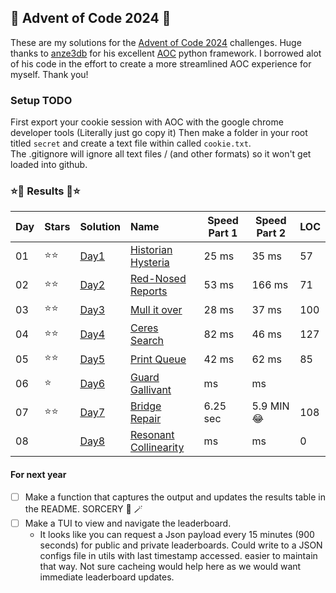 ## 🎄 Advent of Code 2024 🎄

These are my solutions for the [Advent of Code 2024](https://adventofcode.com/2024) challenges. Huge thanks to [anze3db](https://github.com/anze3db) for his excellent [AOC](https://github.com/anze3db/adventofcode/tree/main) python framework. I borrowed alot of his code in the effort to create a more streamlined AOC experience for myself.  Thank you!


### Setup TODO 

First export your cookie session with AOC with the google chrome developer tools  (Literally just go copy it)
Then make a folder in your root titled `secret` and create a text file within called `cookie.txt`.  
The .gitignore will ignore all text files / (and other formats) so it won't get loaded into github. 

### ⭐🎄 Results 🎄⭐

| Day | Stars | Solution | Name | Speed Part 1 | Speed Part 2 | LOC |
| :--- | :----- | :---- | :---------------------------------------------------------------- | ----- | ----- | --- |
| 01  | ⭐⭐ | [Day1](https://github.com/Landcruiser87/AoC2024/blob/main/scripts/day1/day1.py) |[Historian Hysteria](https://adventofcode.com/2024/day/1) | 25 ms | 35 ms | 57 |
| 02  | ⭐⭐ | [Day2](https://github.com/Landcruiser87/AoC2024/blob/main/scripts/day2/day2.py) |[Red-Nosed Reports](https://adventofcode.com/2024/day/2) | 53 ms | 166 ms | 71 |
| 03  | ⭐⭐ | [Day3](https://github.com/Landcruiser87/AoC2024/blob/main/scripts/day3/day3.py) |[Mull it over](https://adventofcode.com/2024/day/3) | 28 ms | 37 ms | 100 |
| 04  | ⭐⭐ | [Day4](https://github.com/Landcruiser87/AoC2024/blob/main/scripts/day4/day4.py) |[Ceres Search](https://adventofcode.com/2024/day/4) |  82 ms | 46 ms | 127 |
| 05  | ⭐⭐ | [Day5](https://github.com/Landcruiser87/AoC2024/blob/main/scripts/day5/day5.py) |[Print Queue](https://adventofcode.com/2024/day/5) |  42 ms | 62 ms | 85 |
| 06  | ⭐ | [Day6](https://github.com/Landcruiser87/AoC2024/blob/main/scripts/day5/day6.py) |[Guard Gallivant](https://adventofcode.com/2024/day/6) |   ms |  ms |  |
| 07  | ⭐⭐ | [Day7](https://github.com/Landcruiser87/AoC2024/blob/main/scripts/day7/day7.py) |[Bridge Repair](https://adventofcode.com/2024/day/7) |  6.25 sec | 5.9 MIN :joy: | 108 |
| 08  |  | [Day8](https://github.com/Landcruiser87/AoC2024/blob/main/scripts/day8/day8.py) |[Resonant Collinearity](https://adventofcode.com/2024/day/8) |  ms | ms | 0 |
#### For next year

- [ ] Make a function that captures the output and updates the results table in the README. SORCERY :mage: :magic_wand: 
- [ ] Make a TUI to view and navigate the leaderboard.
    - It looks like you can request a Json payload every 15 minutes (900 seconds) for public and private leaderboards.  Could write to a JSON configs file in utils with last timestamp accessed. easier to maintain that way. Not sure cacheing would help here as we would want immediate leaderboard updates.  

